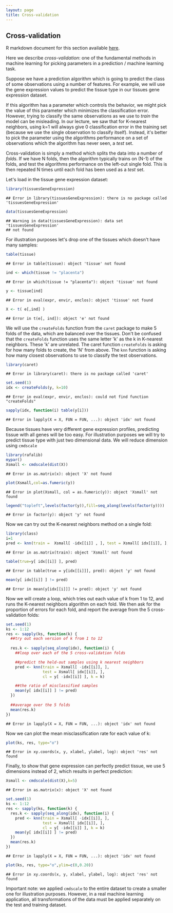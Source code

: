 ```yaml
---
layout: page
title: Cross-validation
---
```



## Cross-validation

R markdown document for this section available [here](https://github.com/genomicsclass/labs/tree/master/course3/crossvalidation.Rmd).

Here we describe *cross-validation*: one of the fundamental methods in machine learning for picking parameters in a prediction / machine learning task.

Suppose we have a prediction algorithm which is going to predict the class of some observations using a number of features. For example, we will use the gene expression values to predict the tissue type in our tissues gene expression dataset.

If this algorithm has a parameter which controls the behavior, we might pick the value of this parameter which minimizes the classification error. However, trying to classify the same observations as we use to *train* the model can be misleading. In our lecture, we saw that for K-nearest neighbors, using k=1 will always give 0 classification error in the training set (because we use the single observation to classify itself). Instead, it's better to pick the parameter using the algorithms performance on a set of observations which the algorithm has never seen, a *test* set.

Cross-validation is simply a method which splits the data into a number of *folds*. If we have N folds, then the algorithm typically trains on (N-1) of the folds, and test the algorithms performance on the left-out single fold. This is then repeated N times until each fold has been used as a *test* set.

Let's load in the tissue gene expression dataset:



```r
library(tissuesGeneExpression)
```

```
## Error in library(tissuesGeneExpression): there is no package called 'tissuesGeneExpression'
```

```r
data(tissuesGeneExpression)
```

```
## Warning in data(tissuesGeneExpression): data set 'tissuesGeneExpression'
## not found
```

For illustration purposes let's drop one of the tissues which doesn't have many samples:


```r
table(tissue)
```

```
## Error in table(tissue): object 'tissue' not found
```

```r
ind <- which(tissue != "placenta")
```

```
## Error in which(tissue != "placenta"): object 'tissue' not found
```

```r
y <- tissue[ind]
```

```
## Error in eval(expr, envir, enclos): object 'tissue' not found
```

```r
X <- t( e[,ind] )
```

```
## Error in t(e[, ind]): object 'e' not found
```

We will use the `createFolds` function from the `caret` package to make 5 folds of the data, which are balanced over the tissues. Don't be confused that the `createFolds` function uses the same letter 'k' as the k in K-nearest neighbors. These 'k' are unrelated. The caret function `createFolds` is asking for how many folds to create, the 'N' from above. The `knn` function is asking how many closest observations to use to classify the test observations.


```r
library(caret)
```

```
## Error in library(caret): there is no package called 'caret'
```

```r
set.seed(1)
idx <- createFolds(y, k=10)
```

```
## Error in eval(expr, envir, enclos): could not find function "createFolds"
```

```r
sapply(idx, function(i) table(y[i]))
```

```
## Error in lapply(X = X, FUN = FUN, ...): object 'idx' not found
```


Because tissues have very different gene expression profiles, predicting tissue with all genes will be too easy. For illustration purposes we will try to predict tissue type with just two dimensional data. We will reduce dimension using `cmdscale`


```r
library(rafalib)
mypar()
Xsmall <- cmdscale(dist(X))
```

```
## Error in as.matrix(x): object 'X' not found
```

```r
plot(Xsmall,col=as.fumeric(y))
```

```
## Error in plot(Xsmall, col = as.fumeric(y)): object 'Xsmall' not found
```

```r
legend("topleft",levels(factor(y)),fill=seq_along(levels(factor(y))))
```

```
## Error in factor(y): object 'y' not found
```

Now we can try out the K-nearest neighbors method on a single fold:


```r
library(class)
i=1
pred <- knn(train =  Xsmall[ -idx[[i]] , ], test = Xsmall[ idx[[i]], ], cl=  y[ -idx[[i]] ], k=5)
```

```
## Error in as.matrix(train): object 'Xsmall' not found
```

```r
table(true=y[ idx[[i]] ], pred)
```

```
## Error in table(true = y[idx[[i]]], pred): object 'y' not found
```

```r
mean(y[ idx[[i]] ] != pred)
```

```
## Error in mean(y[idx[[i]]] != pred): object 'y' not found
```

Now we will create a loop, which tries out each value of k from 1 to 12, and runs the K-nearest neighbors algorithm on each fold. We then ask for the proportion of errors for each fold, and report the average from the 5 cross-validation folds:


```r
set.seed(1)
ks <- 1:12
res <- sapply(ks, function(k) {
  ##try out each version of k from 1 to 12
  
  res.k <- sapply(seq_along(idx), function(i) {
    ##loop over each of the 5 cross-validation folds

    ##predict the held-out samples using k nearest neighbors
    pred <- knn(train = Xsmall[ -idx[[i]], ],
                test = Xsmall[ idx[[i]], ],
                cl = y[ -idx[[i]] ], k = k)

    ##the ratio of misclassified samples
    mean(y[ idx[[i]] ] != pred)
  })
  
  ##average over the 5 folds
  mean(res.k)
})
```

```
## Error in lapply(X = X, FUN = FUN, ...): object 'idx' not found
```

Now we can plot the mean misclassification rate for each value of k:


```r
plot(ks, res, type="o")
```

```
## Error in xy.coords(x, y, xlabel, ylabel, log): object 'res' not found
```


Finally, to show that gene expression can perfectly predict tissue, we use 5 dimensions instead of 2, which results in perfect prediction:


```r
Xsmall <- cmdscale(dist(X),k=5)
```

```
## Error in as.matrix(x): object 'X' not found
```

```r
set.seed(1)
ks <- 1:12
res <- sapply(ks, function(k) {
  res.k <- sapply(seq_along(idx), function(i) {
    pred <- knn(train = Xsmall[ -idx[[i]], ],
                test = Xsmall[ idx[[i]], ],
                cl = y[ -idx[[i]] ], k = k)
    mean(y[ idx[[i]] ] != pred)
  })
  mean(res.k)
})
```

```
## Error in lapply(X = X, FUN = FUN, ...): object 'idx' not found
```

```r
plot(ks, res, type="o",ylim=c(0,0.20))
```

```
## Error in xy.coords(x, y, xlabel, ylabel, log): object 'res' not found
```

Important note: we applied `cmdscale` to the entire dataset to create a smaller one for illustration purposes. However, in a real machine learning application, all transformations of the data must be applied separately on the test and training dataset.
